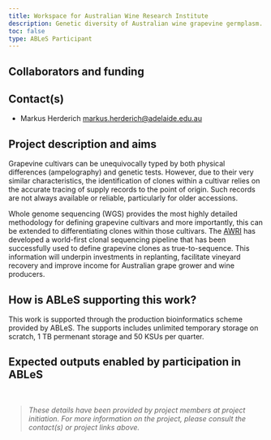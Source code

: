 ```yaml
---
title: Workspace for Australian Wine Research Institute
description: Genetic diversity of Australian wine grapevine germplasm.
toc: false
type: ABLeS Participant
---
```


## Collaborators and funding


## Contact(s)

- Markus Herderich <markus.herderich@adelaide.edu.au>

## Project description and aims

Grapevine cultivars can be unequivocally typed by both physical differences (ampelography) and genetic tests. However, due to their very similar characteristics, the identification of clones within a cultivar relies on the accurate tracing of supply records to the point of origin. Such records are not always available or reliable, particularly for older accessions. 

Whole genome sequencing (WGS) provides the most highly detailed methodology for defining grapevine cultivars and more importantly, this can be extended to differentiating clones within those cultivars. The [AWRI](https://www.awri.com.au/) has developed a world-first clonal sequencing pipeline that has been successfully used to define grapevine clones as true-to-sequence. This information will underpin investments in replanting, facilitate vineyard recovery and improve income for Australian grape grower and wine producers.


## How is ABLeS supporting this work?

This work is supported through the production bioinformatics scheme provided by ABLeS. The supports includes unlimited temporary storage on scratch, 1 TB permenant storage  and 50 KSUs per quarter.


## Expected outputs enabled by participation in ABLeS

<br/>

> *These details have been provided by project members at project initiation. For more information on the project, please consult the contact(s) or project links above.*
